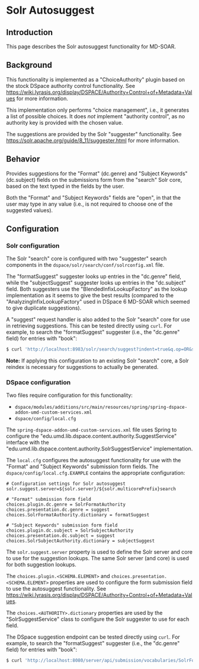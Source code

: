 # Solr Autosuggest

## Introduction

This page describes the Solr autosuggest functionality for MD-SOAR.

## Background

This functionality is implemented as a "ChoiceAuthority" plugin based on the
stock DSpace authority control functionality. See
<https://wiki.lyrasis.org/display/DSPACE/Authority+Control+of+Metadata+Values>
for more information.

This implementation only performs "choice management", i.e., it generates a
list of possible choices. It does *not* implement "authority control", as no
authority key is provided with the chosen value.

The suggestions are provided by the Solr "suggester" functionality. See
<https://solr.apache.org/guide/8_11/suggester.html> for more information.

## Behavior

Provides suggestions for the "Format" (dc.genre) and "Subject Keywords"
(dc.subject) fields on the submissions form from the "search" Solr core, based
on the text typed in the fields by the user.

Both the "Format" and "Subject Keywords" fields are "open", in that the user
may type in any value (i.e., is not required to choose one of the suggested
values).

## Configuration

### Solr configuration

The Solr "search" core is configured with two "suggester" search components in
the `dspace/solr/search/conf/solrconfig.xml` file.

The "formatSuggest" suggester looks up entries in the "dc.genre" field, while
the "subjectSuggest" suggester looks up entries in the "dc.subject" field. Both
suggesters use the "BlendedInfixLookupFactory" as the lookup implementation
as it seems to give the best results (compared to the
"AnalyzingInfixLookupFactory" used in DSpace 6 MD-SOAR which seemed to give
duplicate suggestions).

A "suggest" request handler is also added to the Solr "search" core for use in
retrieving suggestions. This can be tested directly using `curl`. For example,
to search the "formatSuggest" suggester (i.e., the "dc.genre" field) for entries
with "book":

```zsh
$ curl 'http://localhost:8983/solr/search/suggest?indent=true&q.op=OR&suggest.dictionary=formatSuggest&suggest.q=book&wt=json&highlight=false'
```

**Note:** If applying this configuration to an existing Solr "search" core, a
Solr reindex is necessary for suggestions to actually be generated.

### DSpace configuration

Two files require configuration for this functionality:

* `dspace/modules/additions/src/main/resources/spring/spring-dspace-addon-umd-custom-services.xml`
* `dspace/config/local.cfg`

The `spring-dspace-addon-umd-custom-services.xml` file uses Spring to configure
the "edu.umd.lib.dspace.content.authority.SuggestService" interface with the
"edu.umd.lib.dspace.content.authority.SolrSuggestService" implementation.

The `local.cfg` configures the autosuggest functionality for use
with the "Format" and "Subject Keywords" submission form fields. The
`dspace/config/local.cfg.EXAMPLE` contains the appropriate configuration:

```text
# Configuration settings for Solr autosuggest
solr.suggest.server=${solr.server}/${solr.multicorePrefix}search

# "Format" submission form field
choices.plugin.dc.genre = SolrFormatAuthority
choices.presentation.dc.genre = suggest
choices.SolrFormatAuthority.dictionary = formatSuggest

# "Subject Keywords" submission form field
choices.plugin.dc.subject = SolrSubjectAuthority
choices.presentation.dc.subject = suggest
choices.SolrSubjectAuthority.dictionary = subjectSuggest
```

The `solr.suggest.server` property is used to define the Solr server and core
to use for the suggestion lookups. The same Solr server (and core) is used for
both suggestion lookups.

The `choices.plugin.<SCHEMA.ELEMENT>` and
`choices.presentation.<SCHEMA.ELEMENT>` properties are used to configure the
form submission field to use the autosuggest functionality. See
<https://wiki.lyrasis.org/display/DSPACE/Authority+Control+of+Metadata+Values>.

The `choices.<AUTHORITY>.dictionary` properties are used by the
"SolrSuggestService" class to configure the Solr suggester to use for
each field.

The DSpace suggestion endpoint can be tested directly using `curl`. For example,
to search the "formatSuggest" suggester (i.e., the "dc.genre" field) for entries
with "book":

```zsh
$ curl 'http://localhost:8080/server/api/submission/vocabularies/SolrFormatAuthority/entries?filter=book&exact=false'
```
